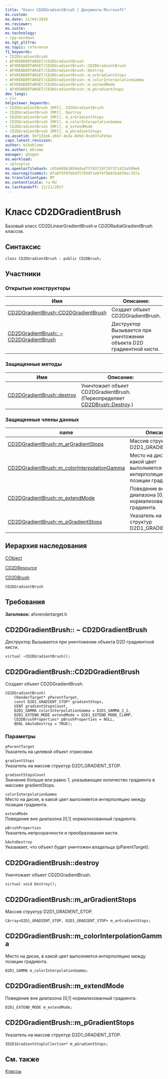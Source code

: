 ```yaml
---
title: "Класс CD2DGradientBrush | Документы Microsoft"
ms.custom: 
ms.date: 11/04/2016
ms.reviewer: 
ms.suite: 
ms.technology:
- cpp-windows
ms.tgt_pltfrm: 
ms.topic: reference
f1_keywords:
- CD2DGradientBrush
- AFXRENDERTARGET/CD2DGradientBrush
- AFXRENDERTARGET/CD2DGradientBrush::CD2DGradientBrush
- AFXRENDERTARGET/CD2DGradientBrush::Destroy
- AFXRENDERTARGET/CD2DGradientBrush::m_arGradientStops
- AFXRENDERTARGET/CD2DGradientBrush::m_colorInterpolationGamma
- AFXRENDERTARGET/CD2DGradientBrush::m_extendMode
- AFXRENDERTARGET/CD2DGradientBrush::m_pGradientStops
dev_langs:
- C++
helpviewer_keywords:
- CD2DGradientBrush [MFC], CD2DGradientBrush
- CD2DGradientBrush [MFC], Destroy
- CD2DGradientBrush [MFC], m_arGradientStops
- CD2DGradientBrush [MFC], m_colorInterpolationGamma
- CD2DGradientBrush [MFC], m_extendMode
- CD2DGradientBrush [MFC], m_pGradientStops
ms.assetid: 5bf133e6-16b7-4e3a-845d-0ce63fafe5ec
caps.latest.revision: 
author: mikeblome
ms.author: mblome
manager: ghogen
ms.workload:
- cplusplus
ms.openlocfilehash: c03d489b3059ddadf5783719f297371433a599e6
ms.sourcegitcommit: 8fa8fdf0fbb4f57950f1e8f4f9b81b4d39ec7d7a
ms.translationtype: MT
ms.contentlocale: ru-RU
ms.lasthandoff: 12/21/2017
---
```

# <a name="cd2dgradientbrush-class"></a>Класс CD2DGradientBrush
Базовый класс CD2DLinearGradientBrush и CD2DRadialGradientBrush классов.  
  
## <a name="syntax"></a>Синтаксис  
  
```  
class CD2DGradientBrush : public CD2DBrush;  
```  
  
## <a name="members"></a>Участники  
  
### <a name="public-constructors"></a>Открытые конструкторы  
  
|Имя|Описание:|  
|----------|-----------------|  
|[CD2DGradientBrush::CD2DGradientBrush](#cd2dgradientbrush)|Создает объект CD2DGradientBrush.|  
|[CD2DGradientBrush:: ~ CD2DGradientBrush](#cd2dgradientbrush__~cd2dgradientbrush)|Деструктор Вызывается при уничтожении объекта D2D градиентной кисти.|  
  
### <a name="protected-methods"></a>Защищенные методы  
  
|Имя|Описание:|  
|----------|-----------------|  
|[CD2DGradientBrush::destroy](#destroy)|Уничтожает объект CD2DGradientBrush. (Переопределяет [CD2DBrush::Destroy](../../mfc/reference/cd2dbrush-class.md#destroy).)|  
  
### <a name="protected-data-members"></a>Защищенные члены данных  
  
|name|Описание:|  
|----------|-----------------|  
|[CD2DGradientBrush::m_arGradientStops](#m_argradientstops)|Массив структур D2D1_GRADIENT_STOP.|  
|[CD2DGradientBrush::m_colorInterpolationGamma](#m_colorinterpolationgamma)|Место на диске, в какой цвет выполняется интерполяцию между позиции градиента.|  
|[CD2DGradientBrush::m_extendMode](#m_extendmode)|Поведение вне диапазона [0,1] нормализованный градиента.|  
|[CD2DGradientBrush::m_pGradientStops](#m_pgradientstops)|Указатель на массив структур D2D1_GRADIENT_STOP.|  
  
## <a name="inheritance-hierarchy"></a>Иерархия наследования  
 [CObject](../../mfc/reference/cobject-class.md)  
  
 [CD2DResource](../../mfc/reference/cd2dresource-class.md)  
  
 [CD2DBrush](../../mfc/reference/cd2dbrush-class.md)  
  
 `CD2DGradientBrush`  
  
## <a name="requirements"></a>Требования  
 **Заголовок:** afxrendertarget.h  
  
##  <a name="_dtorcd2dgradientbrush"></a>CD2DGradientBrush:: ~ CD2DGradientBrush  
 Деструктор Вызывается при уничтожении объекта D2D градиентной кисти.  
  
```  
virtual ~CD2DGradientBrush();
```  
  
##  <a name="cd2dgradientbrush"></a>CD2DGradientBrush::CD2DGradientBrush  
 Создает объект CD2DGradientBrush.  
  
```  
CD2DGradientBrush(
    CRenderTarget* pParentTarget,  
    const D2D1_GRADIENT_STOP* gradientStops,  
    UINT gradientStopsCount,  
    D2D1_GAMMA colorInterpolationGamma = D2D1_GAMMA_2_2,  
    D2D1_EXTEND_MODE extendMode = D2D1_EXTEND_MODE_CLAMP,  
    CD2DBrushProperties* pBrushProperties = NULL,  
    BOOL bAutoDestroy = TRUE);
```  
  
### <a name="parameters"></a>Параметры  
 `pParentTarget`  
 Указатель на целевой объект отрисовки.  
  
 `gradientStops`  
 Указатель на массив структур D2D1_GRADIENT_STOP.  
  
 `gradientStopsCount`  
 Значение больше или равно 1, указывающее количество градиента в массиве gradientStops.  
  
 `colorInterpolationGamma`  
 Место на диске, в какой цвет выполняется интерполяцию между позиции градиента.  
  
 `extendMode`  
 Поведение вне диапазона [0,1] нормализованный градиента.  
  
 `pBrushProperties`  
 Указатель непрозрачности и преобразования кисти.  
  
 `bAutoDestroy`  
 Указывает, что объект будет уничтожен владельца (pParentTarget).  
  
##  <a name="destroy"></a>CD2DGradientBrush::destroy  
 Уничтожает объект CD2DGradientBrush.  
  
```  
virtual void Destroy();
```  
  
##  <a name="m_argradientstops"></a>CD2DGradientBrush::m_arGradientStops  
 Массив структур D2D1_GRADIENT_STOP.  
  
```  
CArray<D2D1_GRADIENT_STOP, D2D1_GRADIENT_STOP> m_arGradientStops;  
```  
  
##  <a name="m_colorinterpolationgamma"></a>CD2DGradientBrush::m_colorInterpolationGamma  
 Место на диске, в какой цвет выполняется интерполяцию между позиции градиента.  
  
```  
D2D1_GAMMA m_colorInterpolationGamma;  
```  
  
##  <a name="m_extendmode"></a>CD2DGradientBrush::m_extendMode  
 Поведение вне диапазона [0,1] нормализованный градиента.  
  
```  
D2D1_EXTEND_MODE m_extendMode;  
```  
  
##  <a name="m_pgradientstops"></a>CD2DGradientBrush::m_pGradientStops  
 Указатель на массив структур D2D1_GRADIENT_STOP.  
  
```  
ID2D1GradientStopCollection* m_pGradientStops;  
```  
  
## <a name="see-also"></a>См. также  
 [Классы](../../mfc/reference/mfc-classes.md)
